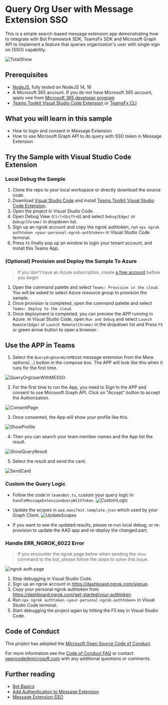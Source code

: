 # Query Org User with Message Extension SSO
This is a simple search-based message extension app demonstrating how to integrate with Bot Framework SDK, TeamsFx SDK and Microsoft Graph API to implement a feature that queries organization's user with single sign on (SSO) capability.

![TotalShow](./images/total.gif)
## Prerequisites

- [NodeJS](https://nodejs.org/en/), fully tested on NodeJS 14, 16
- A Microsoft 365 account. If you do not have Microsoft 365 account, apply one from [Microsoft 365 developer program](https://developer.microsoft.com/en-us/microsoft-365/dev-program)
- [Teams Toolkit Visual Studio Code Extension](https://aka.ms/teams-toolkit) or [TeamsFx CLI](https://aka.ms/teamsfx-cli)

## What you will learn in this sample
- How to login and consent in Message Extension
- How to use Microsoft Graph API to do query with SSO token in Message Extension

## Try the Sample with Visual Studio Code Extension
### Local Debug the Sample
1. Clone the repo to your local workspace or directly download the source code.
2. Download [Visual Studio Code](https://code.visualstudio.com/) and install [Teams Toolkit Visual Studio Code Extension](https://marketplace.visualstudio.com/items?itemName=TeamsDevApp.ms-teams-vscode-extension).
3. Open the project in Visual Studio Code.
4. Open Debug View (`Ctrl+Shift+D`) and select `Debug(Edge)` or `Debug(Chrome)` in dropdown list.
5. Sign up an ngrok account and copy the ngrok authtoken, run `npx ngrok authtoken <your-personal-ngrok-authtoken>` in Visual Studio Code terminal.
6. Press `F5` finally pop up an window to login your tenant account, and install this Teams App.

### (Optional) Provision and Deploy the Sample To Azure
> If you don't have an Azure subscription, create [a free account](https://azure.microsoft.com/en-us/free/) before you begin
1. Open the command palette and select `Teams: Provision in the cloud`. You will be asked to select Azure resource group to provision the sample.
2. Once provision is completed, open the command palette and select `Teams: Deploy to the cloud`.
3. Once deployment is completed, you can preview the APP running in Azure. In Visual Studio Code, open `Run and Debug` and select `Launch Remote(Edge)` or `Launch Remote(Chrome)` in the dropdown list and Press `F5` or green arrow button to open a browser.

## Use the APP in Teams
1. Select the `QueryOrgUserWithMESSO` message extension from the More options(...) button in the compose box. The APP will look like this when it runs for the first time.

![QueryOrgUserWithMESSO](./images/first-open.gif)

2. For the first time to run the App, you need to Sign In the APP and consent to use Microsoft Graph API. Click on "Accept" button to accept the Authorization.

![ConsentPage](./images/consent-page.png)

3. Once consented, the App will show your profile like this.

![ShowProfile](./images/show-profile.png)

4. Then you can search your team member names and the App list the result.

![ShowQueryResult](./images/show-query-result.png)

5. Select the result and send the card.

![SendCard](./images/send-card.gif)


### Custom the Query Logic
- Follow the code in `teamsBot.ts`, custom your query logic in `handleMessageExtensionQueryWithToken`.
![CustomLogic](./images/custom-query.png)

- Update the scopes in `aad.manifest.template.json` which used by your Graph Client.
![UpdateScopes](./images/graph-scope-update.png)

- If you want to see the updated results, please re-run local debug, or re-provision to update the AAD app and re-deploy the changed part.


### Handle ERR_NGROK_6022 Error
> If you encounter the ngrok page below when sending the `show` command to the bot, please follow the steps to solve this issue.

![ngrok auth page](./images/ngrok-authtoken-page.png)
1. Stop debugging in Visual Studio Code.
2. Sign up an ngrok account in https://dashboard.ngrok.com/signup.
3. Copy your personal ngrok authtoken from https://dashboard.ngrok.com/get-started/your-authtoken.
4. Run `npx ngrok authtoken <your-personal-ngrok-authtoken>` in Visual Studio Code terminal.
5. Start debugging the project again by hitting the F5 key in Visual Studio Code.

## Code of Conduct
This project has adopted the [Microsoft Open Source Code of Conduct](https://opensource.microsoft.com/codeofconduct/).

For more information see the [Code of Conduct FAQ](https://opensource.microsoft.com/codeofconduct/faq/) or
contact [opencode@microsoft.com](mailto:opencode@microsoft.com) with any additional questions or comments.

## Further reading
- [Bot Basics](https://docs.microsoft.com/azure/bot-service/bot-builder-basics?view=azure-bot-service-4.0)
- [Add Authentication to Message Extension](https://docs.microsoft.com/en-us/microsoftteams/platform/messaging-extensions/how-to/add-authentication)
- [Message Extension SSO](https://docs.microsoft.com/en-us/microsoftteams/platform/messaging-extensions/how-to/enable-sso-auth-me)